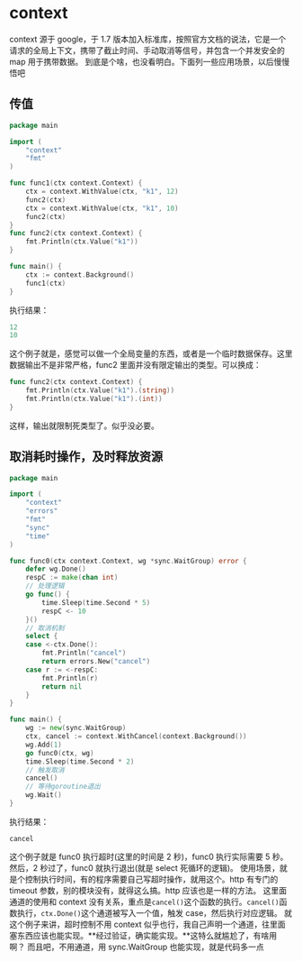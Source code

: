 # context

context 源于 google，于 1.7 版本加入标准库，按照官方文档的说法，它是一个请求的全局上下文，携带了截止时间、手动取消等信号，并包含一个并发安全的 map 用于携带数据。
到底是个啥，也没看明白。下面列一些应用场景，以后慢慢悟吧

## 传值

```go
package main

import (
    "context"
    "fmt"
)

func func1(ctx context.Context) {
    ctx = context.WithValue(ctx, "k1", 12)
    func2(ctx)
    ctx = context.WithValue(ctx, "k1", 10)
    func2(ctx)
}
func func2(ctx context.Context) {
    fmt.Println(ctx.Value("k1"))
}

func main() {
    ctx := context.Background()
    func1(ctx)
}
```

执行结果：

```go
12
10
```

这个例子就是，感觉可以做一个全局变量的东西，或者是一个临时数据保存。这里数据输出不是非常严格，func2 里面并没有限定输出的类型。可以换成：

```go
func func2(ctx context.Context) {
    fmt.Println(ctx.Value("k1").(string))
    fmt.Println(ctx.Value("k1").(int))
}
```

这样，输出就限制死类型了。似乎没必要。

## 取消耗时操作，及时释放资源

```go
package main

import (
    "context"
    "errors"
    "fmt"
    "sync"
    "time"
)

func func0(ctx context.Context, wg *sync.WaitGroup) error {
    defer wg.Done()
    respC := make(chan int)
    // 处理逻辑
    go func() {
        time.Sleep(time.Second * 5)
        respC <- 10
    }()
    // 取消机制
    select {
    case <-ctx.Done():
        fmt.Println("cancel")
        return errors.New("cancel")
    case r := <-respC:
        fmt.Println(r)
        return nil
    }
}

func main() {
    wg := new(sync.WaitGroup)
    ctx, cancel := context.WithCancel(context.Background())
    wg.Add(1)
    go func0(ctx, wg)
    time.Sleep(time.Second * 2)
    // 触发取消
    cancel()
    // 等待goroutine退出
    wg.Wait()
}

```

执行结果：

```shell
cancel
```

这个例子就是 func0 执行超时(这里的时间是 2 秒)，func0 执行实际需要 5 秒。然后，2 秒过了，func0 就执行退出(就是 select 死循环的逻辑)。
使用场景，就是个控制执行时间，有的程序需要自己写超时操作，就用这个。http 有专门的 timeout 参数，别的模块没有，就得这么搞。http 应该也是一样的方法。
这里面通道的使用和 context 没有关系，重点是`cancel()`这个函数的执行。`cancel()`函数执行，`ctx.Done()`这个通道被写入一个值，触发 case，然后执行对应逻辑。
就这个例子来讲，超时控制不用 context 似乎也行，我自己声明一个通道，往里面塞东西应该也能实现。**经过验证，确实能实现。**这特么就尴尬了，有啥用啊？
而且吧，不用通道，用 sync.WaitGroup 也能实现，就是代码多一点
